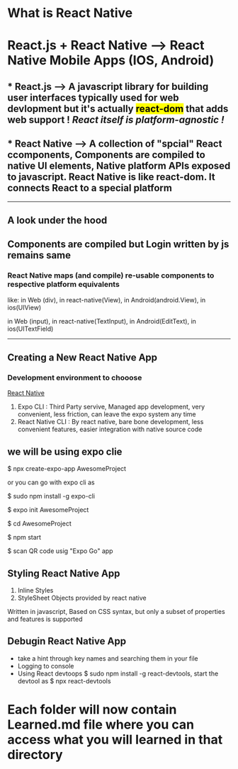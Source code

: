 # What is React Native
# React.js + React Native --> React Native Mobile Apps (IOS, Android)


## * React.js  --> A javascript library for building user interfaces typically used for web devlopment but it's actually <mark>react-dom</mark> that adds web support ! <i> React itself is platform-agnostic ! </i>


## * React Native --> A collection of "spcial" React ccomponents, Components are compiled to native UI elements, Native platform APIs exposed to javascript. React Native is like react-dom. It connects React to a special platform

<hr>

## A look under the hood
## Components are compiled but Login written by js remains same
### React Native maps (and compile) re-usable components to respective platform equivalents
like: 
in Web (div), in react-native(View), in Android(android.View), in ios(UIView)


in Web (input), in react-native(TextInput), in Android(EditText), in ios(UITextField)

<hr>

## Creating a New React Native App
### Development environment to chooose 
<a href="https://reactnative.dev/docs/environment-setup">React Native</a>
1. Expo CLI : Third Party servive, Managed app development, very convenient, less friction, can leave the expo system any time 
2. React Native CLI : By react native, bare bone development, less convenient features, easier integration with native source code 

## we will be using expo clie 
$ npx create-expo-app AwesomeProject


or you can go with expo cli as


$ sudo npm install -g expo-cli

$ expo init AwesomeProject

$ cd AwesomeProject

$ npm start

$ scan QR code usig "Expo Go" app


## Styling React Native App
1. Inline Styles
2. StyleSheet Objects provided by react native

Written in javascript, Based on CSS syntax, but only a subset of properties and features is supported

## Debugin React Native App
* take a hint through key names and searching them in your file
* Logging to console 
* Using React devtoops $ sudo npm install -g react-devtools, start the devtool as $ npx react-devtools
 


# Each folder will now contain Learned.md file where you can access what you will learned in that directory
